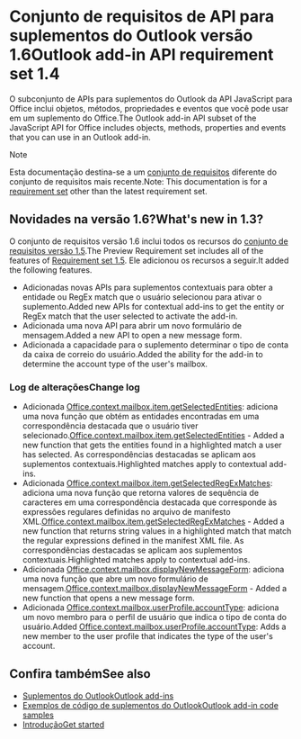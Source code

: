 # <a name="outlook-add-in-api-requirement-set-16"></a><span data-ttu-id="afe87-101">Conjunto de requisitos de API para suplementos do Outlook versão 1.6</span><span class="sxs-lookup"><span data-stu-id="afe87-101">Outlook add-in API requirement set 1.4</span></span>

<span data-ttu-id="afe87-102">O subconjunto de APIs para suplementos do Outlook da API JavaScript para Office inclui objetos, métodos, propriedades e eventos que você pode usar em um suplemento do Office.</span><span class="sxs-lookup"><span data-stu-id="afe87-102">The Outlook add-in API subset of the JavaScript API for Office includes objects, methods, properties and events that you can use in an Outlook add-in.</span></span>

> [!NOTE]
> <span data-ttu-id="afe87-103">Esta documentação destina-se a um [conjunto de requisitos](/javascript/office/requirement-sets/outlook-api-requirement-sets) diferente do conjunto de requisitos mais recente.</span><span class="sxs-lookup"><span data-stu-id="afe87-103">Note: This documentation is for a [requirement set](/javascript/office/requirement-sets/outlook-api-requirement-sets) other than the latest requirement set.</span></span>

## <a name="whats-new-in-16"></a><span data-ttu-id="afe87-104">Novidades na versão 1.6?</span><span class="sxs-lookup"><span data-stu-id="afe87-104">What's new in 1.3?</span></span>

<span data-ttu-id="afe87-105">O conjunto de requisitos versão 1.6 inclui todos os recursos do [conjunto de requisitos versão 1.5](../requirement-set-1.5/outlook-requirement-set-1.5.md).</span><span class="sxs-lookup"><span data-stu-id="afe87-105">The Preview Requirement set includes all of the features of [Requirement set 1.5](../requirement-set-1.5/outlook-requirement-set-1.5.md).</span></span> <span data-ttu-id="afe87-106">Ele adicionou os recursos a seguir.</span><span class="sxs-lookup"><span data-stu-id="afe87-106">It added the following features.</span></span>

- <span data-ttu-id="afe87-107">Adicionadas novas APIs para suplementos contextuais para obter a entidade ou RegEx match que o usuário selecionou para ativar o suplemento.</span><span class="sxs-lookup"><span data-stu-id="afe87-107">Added new APIs for contextual add-ins to get the entity or RegEx match that the user selected to activate the add-in.</span></span>
- <span data-ttu-id="afe87-108">Adicionada uma nova API para abrir um novo formulário de mensagem.</span><span class="sxs-lookup"><span data-stu-id="afe87-108">Added a new API to open a new message form.</span></span>
- <span data-ttu-id="afe87-109">Adicionada a capacidade para o suplemento determinar o tipo de conta da caixa de correio do usuário.</span><span class="sxs-lookup"><span data-stu-id="afe87-109">Added the ability for the add-in to determine the account type of the user's mailbox.</span></span>

### <a name="change-log"></a><span data-ttu-id="afe87-110">Log de alterações</span><span class="sxs-lookup"><span data-stu-id="afe87-110">Change log</span></span>

- <span data-ttu-id="afe87-111">Adicionada [Office.context.mailbox.item.getSelectedEntities](office.context.mailbox.item.md#getselectedentities--entitiesjavascriptapioutlook16officeentities): adiciona uma nova função que obtém as entidades encontradas em uma correspondência destacada que o usuário tiver selecionado.</span><span class="sxs-lookup"><span data-stu-id="afe87-111">[Office.context.mailbox.item.getSelectedEntities](office.context.mailbox.item.md#getselectedentities--entitiesjavascriptapioutlook16officeentities) - Added a new function that gets the entities found in a highlighted match a user has selected.</span></span> <span data-ttu-id="afe87-112">As correspondências destacadas se aplicam aos suplementos contextuais.</span><span class="sxs-lookup"><span data-stu-id="afe87-112">Highlighted matches apply to contextual add-ins.</span></span>
- <span data-ttu-id="afe87-113">Adicionada [Office.context.mailbox.item.getSelectedRegExMatches](office.context.mailbox.item.md#getselectedregexmatches--object): adiciona uma nova função que retorna valores de sequência de caracteres em uma correspondência destacada que corresponde às expressões regulares definidas no arquivo de manifesto XML.</span><span class="sxs-lookup"><span data-stu-id="afe87-113">[Office.context.mailbox.item.getSelectedRegExMatches](office.context.mailbox.item.md#getselectedregexmatches--object) - Added a new function that returns string values in a highlighted match that match the regular expressions defined in the manifest XML file.</span></span> <span data-ttu-id="afe87-114">As correspondências destacadas se aplicam aos suplementos contextuais.</span><span class="sxs-lookup"><span data-stu-id="afe87-114">Highlighted matches apply to contextual add-ins.</span></span>
- <span data-ttu-id="afe87-115">Adicionada [Office.context.mailbox.displayNewMessageForm](office.context.mailbox.md#displaynewmessageformparameters): adiciona uma nova função que abre um novo formulário de mensagem.</span><span class="sxs-lookup"><span data-stu-id="afe87-115">[Office.context.mailbox.displayNewMessageForm](office.context.mailbox.md#displaynewmessageformparameters) - Added a new function that opens a new message form.</span></span>
- <span data-ttu-id="afe87-116">Adicionada [Office.context.mailbox.userProfile.accountType](office.context.mailbox.userprofile.md#accounttype-string): adiciona um novo membro para o perfil de usuário que indica o tipo de conta do usuário.</span><span class="sxs-lookup"><span data-stu-id="afe87-116">Added [Office.context.mailbox.userProfile.accountType](office.context.mailbox.userprofile.md#accounttype-string): Adds a new member to the user profile that indicates the type of the user's account.</span></span>

## <a name="see-also"></a><span data-ttu-id="afe87-117">Confira também</span><span class="sxs-lookup"><span data-stu-id="afe87-117">See also</span></span>

- [<span data-ttu-id="afe87-118">Suplementos do Outlook</span><span class="sxs-lookup"><span data-stu-id="afe87-118">Outlook add-ins</span></span>](https://docs.microsoft.com/outlook/add-ins/)
- [<span data-ttu-id="afe87-119">Exemplos de código de suplementos do Outlook</span><span class="sxs-lookup"><span data-stu-id="afe87-119">Outlook add-in code samples</span></span>](https://developer.microsoft.com/outlook/gallery/?filterBy=Outlook,Samples,Add-ins)
- [<span data-ttu-id="afe87-120">Introdução</span><span class="sxs-lookup"><span data-stu-id="afe87-120">Get started</span></span>](https://docs.microsoft.com/outlook/add-ins/quick-start)